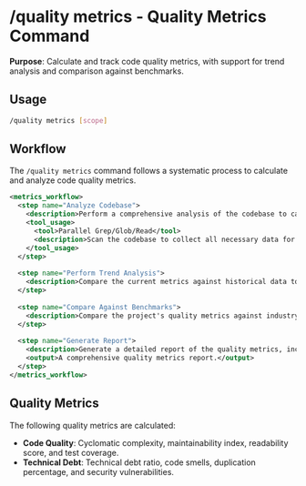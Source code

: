 # /quality metrics - Quality Metrics Command

**Purpose**: Calculate and track code quality metrics, with support for trend analysis and comparison against benchmarks.

## Usage
```bash
/quality metrics [scope]
```

## Workflow

The `/quality metrics` command follows a systematic process to calculate and analyze code quality metrics.

```xml
<metrics_workflow>
  <step name="Analyze Codebase">
    <description>Perform a comprehensive analysis of the codebase to calculate a wide range of quality metrics, including code complexity, maintainability, test coverage, and technical debt.</description>
    <tool_usage>
      <tool>Parallel Grep/Glob/Read</tool>
      <description>Scan the codebase to collect all necessary data for metric calculation.</description>
    </tool_usage>
  </step>
  
  <step name="Perform Trend Analysis">
    <description>Compare the current metrics against historical data to identify trends and track the impact of recent changes on code quality.</description>
  </step>
  
  <step name="Compare Against Benchmarks">
    <description>Compare the project's quality metrics against industry standards and the team's own baseline to provide context and identify areas for improvement.</description>
  </step>
  
  <step name="Generate Report">
    <description>Generate a detailed report of the quality metrics, including trend analysis, benchmark comparisons, and a set of actionable recommendations for improvement.</description>
    <output>A comprehensive quality metrics report.</output>
  </step>
</metrics_workflow>
```

## Quality Metrics

The following quality metrics are calculated:

*   **Code Quality**: Cyclomatic complexity, maintainability index, readability score, and test coverage.
*   **Technical Debt**: Technical debt ratio, code smells, duplication percentage, and security vulnerabilities.